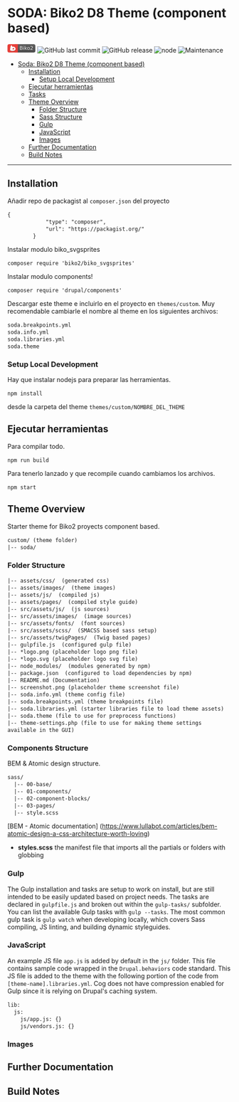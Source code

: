 # SODA: Biko2 D8 Theme (component based)
![by Biko2](https://raw.githubusercontent.com/biko2/biko-repo-bagdes/master/png/biko-bagge-pill.png)
![GitHub last commit](https://img.shields.io/github/last-commit/biko2/soda.svg?style=plastic)
![GitHub release](https://img.shields.io/github/release/biko2/soda.svg)
![node](https://img.shields.io/node/v/gulp.svg)
![Maintenance](https://img.shields.io/maintenance/yes/2020.svg)

- [Soda: Biko2 D8 Theme (component based)](#front-biko2-d8-theme-based-on-cog)
  - [Installation](#installation)
    - [Setup Local Development](#setup-local-development)
  - [Ejecutar herramientas](#ejecutar-herramientas)
  - [Tasks](#tasks)
  - [Theme Overview](#theme-overview)
    - [Folder Structure](#folder-structure)
    - [Sass Structure](#sass-structure)
    - [Gulp](#gulp)
    - [JavaScript](#javascript)
    - [Images](#images)
  - [Further Documentation](#further-documentation)
  - [Build Notes](#build-notes)

---

## Installation

Añadir repo de packagist al `composer.json` del proyecto
```
{
            "type": "composer",
            "url": "https://packagist.org/"
        }
```

Instalar modulo biko_svgsprites
```
composer require 'biko2/biko_svgsprites'
```
Instalar modulo components!
```
composer require 'drupal/components'
```
Descargar este theme e incluirlo en el proyecto en `themes/custom`.
Muy recomendable cambiarle el nombre al theme en los siguientes archivos:
```
soda.breakpoints.yml
soda.info.yml
soda.libraries.yml
soda.theme
```


### Setup Local Development

Hay que instalar nodejs para preparar las herramientas.
```
npm install
```
desde la carpeta del theme `themes/custom/NOMBRE_DEL_THEME`

## Ejecutar herramientas
Para compilar todo.
```
npm run build
```
Para tenerlo lanzado y que recompile cuando cambiamos los archivos.
```
npm start

```

## Theme Overview

Starter theme for Biko2 proyects component based.

```
custom/ (theme folder)
|-- soda/ 
```

### Folder Structure

```
|-- assets/css/  (generated css)
|-- assets/images/  (theme images)
|-- assets/js/  (compiled js)
|-- assets/pages/  (compiled style guide)
|-- src/assets/js/  (js sources)
|-- src/assets/images/  (image sources)
|-- src/assets/fonts/  (font sources)
|-- src/assets/scss/  (SMACSS based sass setup)
|-- src/assets/twigPages/  (Twig based pages)
|-- gulpfile.js  (configured gulp file)
|-- *logo.png (placeholder logo png file)
|-- *logo.svg (placeholder logo svg file)
|-- node_modules/  (modules generated by npm)
|-- package.json  (configured to load dependencies by npm)
|-- README.md (Documentation)
|-- screenshot.png (placeholder theme screenshot file)
|-- soda.info.yml (theme config file)
|-- soda.breakpoints.yml (theme breakpoints file)
|-- soda.libraries.yml (starter libraries file to load theme assets)
|-- soda.theme (file to use for preprocess functions)
|-- theme-settings.php (file to use for making theme settings available in the GUI)
```

### Components Structure

BEM & Atomic design structure.
```
sass/
  |-- 00-base/
  |-- 01-components/
  |-- 02-component-blocks/
  |-- 03-pages/
  |-- style.scss
```

[BEM - Atomic documentation] (https://www.lullabot.com/articles/bem-atomic-design-a-css-architecture-worth-loving)

* **styles.scss**  the manifest file that imports all the partials or folders with globbing

### Gulp

The Gulp installation and tasks are setup to work on install, but are still intended to be easily updated based on project needs. The tasks are declared in `gulpfile.js` and broken out within the `gulp-tasks/` subfolder. You can list the available Gulp tasks with `gulp --tasks`. The most common gulp task is `gulp watch` when developing locally, which covers Sass compiling, JS linting, and building dynamic styleguides.  

### JavaScript

An example JS file `app.js` is added by default in the `js/` folder. This file contains sample code wrapped in the `Drupal.behaviors` code standard. This JS file is added to the theme with the following portion of the code from `[theme-name].libraries.yml`. Cog does not have compression enabled for Gulp since it is relying on Drupal's caching system.

```
lib:
  js:
    js/app.js: {}
    js/vendors.js: {}
```

### Images

## Further Documentation


## Build Notes
